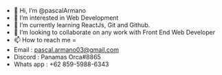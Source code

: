 - 👋 Hi, I’m @pascalArmano
- 👀 I’m interested in Web Development
- 🌱 I’m currently learning ReactJs, Git and Github.
- 💞️ I’m looking to collaborate on any work with Front End Web Developer
- 📫 How to reach me = 
- Email : pascal.armano03@gmail.com
- Discord : Panamas Orca#8865
- Whats app : +62 859-5988-6343

<!---
pascalArmano/pascalArmano is a ✨ special ✨ repository because its `README.md` (this file) appears on your GitHub profile.
You can click the Preview link to take a look at your changes.
--->
